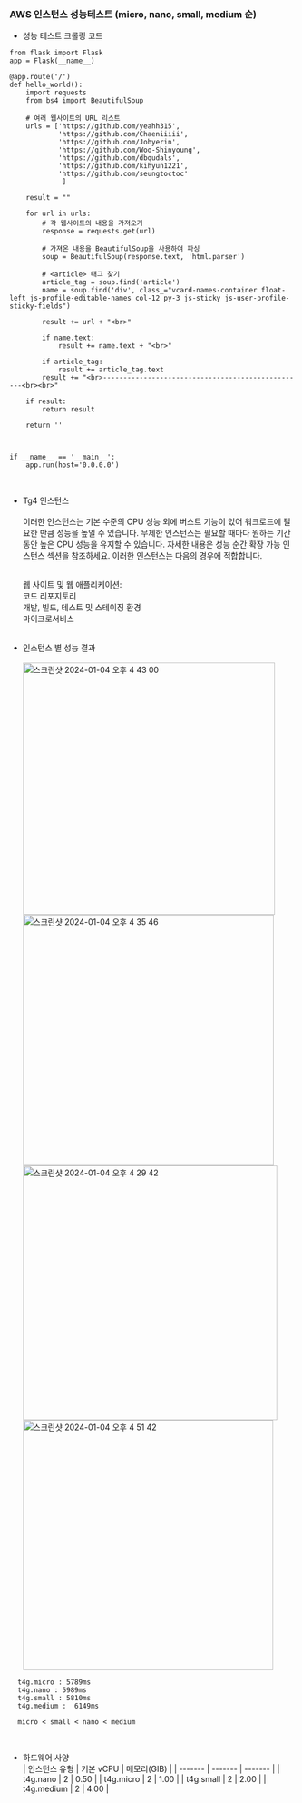 ### AWS 인스턴스 성능테스트 (micro, nano, small, medium 순)
* 성능 테스트 크롤링 코드
```
from flask import Flask
app = Flask(__name__)

@app.route('/')
def hello_world():
    import requests
    from bs4 import BeautifulSoup

    # 여러 웹사이트의 URL 리스트
    urls = ['https://github.com/yeahh315',
            'https://github.com/Chaeniiiii',
            'https://github.com/Johyerin',
            'https://github.com/Woo-Shinyoung',
            'https://github.com/dbqudals',
            'https://github.com/kihyun1221',
            'https://github.com/seungtoctoc'
             ]
    
    result = ""

    for url in urls:
        # 각 웹사이트의 내용을 가져오기
        response = requests.get(url)

        # 가져온 내용을 BeautifulSoup을 사용하여 파싱
        soup = BeautifulSoup(response.text, 'html.parser')

        # <article> 태그 찾기
        article_tag = soup.find('article')
        name = soup.find('div', class_="vcard-names-container float-left js-profile-editable-names col-12 py-3 js-sticky js-user-profile-sticky-fields")
        
        result += url + "<br>"

        if name.text:
            result += name.text + "<br>"
        
        if article_tag:
            result += article_tag.text
        result += "<br>--------------------------------------------------<br><br>"

    if result:
        return result
    
    return ''



if __name__ == '__main__':
    app.run(host='0.0.0.0')

```
<br>

* Tg4 인스턴스 <br><br>
이러한 인스턴스는 기본 수준의 CPU 성능 외에 버스트 기능이 있어 워크로드에 필요한 만큼 성능을 높일 수 있습니다. 무제한 인스턴스는 필요할 때마다 원하는 기간 동안 높은 CPU 성능을 유지할 수 있습니다. 자세한 내용은 성능 순간 확장 가능 인스턴스 섹션을 참조하세요. 이러한 인스턴스는 다음의 경우에 적합합니다.<br><br>

    웹 사이트 및 웹 애플리케이션: <br>
    코드 리포지토리 <br>
    개발, 빌드, 테스트 및 스테이징 환경<br>
    마이크로서비스 <br><br>
    

* 인스턴스 별 성능 결과 <br><br>
<img width="444" alt="스크린샷 2024-01-04 오후 4 43 00" src="https://github.com/godltjsdud/godltjsdud/assets/71091090/a608481d-b5b9-45b2-be9c-61ce13ebd703"><br>
<img width="442" alt="스크린샷 2024-01-04 오후 4 35 46" src="https://github.com/godltjsdud/godltjsdud/assets/71091090/0875c67a-95e9-406a-99f3-ee7447939c8c"><br>
<img width="448" alt="스크린샷 2024-01-04 오후 4 29 42" src="https://github.com/godltjsdud/godltjsdud/assets/71091090/622e8732-2791-4a40-81ee-ba37289ec929"><br>
<img width="441" alt="스크린샷 2024-01-04 오후 4 51 42" src="https://github.com/godltjsdud/godltjsdud/assets/71091090/3a43c96a-01a1-4688-a4f9-13f45a2422b6"><br>
```
  t4g.micro : 5789ms 
  t4g.nano : 5989ms 
  t4g.small : 5810ms 
  t4g.medium :  6149ms

  micro < small < nano < medium
```
<br>

* 하드웨어 사양<br>
    | 인스턴스 유형 | 기본 vCPU | 메모리(GIB) |
    | ------- | ------- | ------- |
    | t4g.nano | 2 | 0.50 |
    | t4g.micro | 2 | 1.00 |
    | t4g.small | 2 | 2.00 |
    | t4g.medium | 2 | 4.00 |
